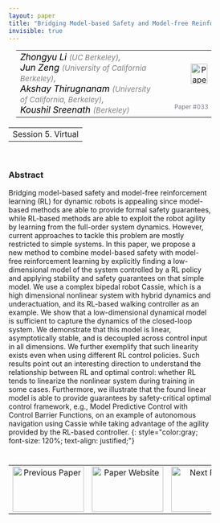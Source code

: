 ```yaml
---
layout: paper
title: "Bridging Model-based Safety and Model-free Reinforcement Learning through System Identification of Low Dimensional Linear Models"
invisible: true
---
```

<head>
<style>
* {
  box-sizing: border-box;
}

#myInput {
  background-position: 10px 10px;
  background-repeat: no-repeat;
  width: 100%;
  font-size: 100%;
  padding: 12px 20px 12px 40px;
  border: 1px solid #ddd;
  margin-bottom: 12px;
}

#myTable, #myTableA {
  border-collapse: collapse;
  width: 100%;
  border: 1px solid #ddd;
  font-size: 100%;
}

#myTable th, #myTable td, #myTableA th, #myTableA td {
  text-align: left;
  padding: 12px;
}

#myTable tr, #myTableA tr {
  border-bottom: 1px solid #ddd;
}

#myTable tr.header, #myTable tr:hover, #myTableA tr.header, #myTableA tr:hover {
  background-color: #f1f1f1;
}


#eventcounter1 a {
    font-size: 12px;
    color: #ffffff;
    display: block;
}

#eventcounter1 a:hover {
    text-decoration: none;
}

#eventcounter2 a {
    font-size: 12px;
    color: #ffffff;
    display: block;
}

#eventcounter2 a:hover {
    text-decoration: none;
}

</style>
</head>

<table width = "95%" style="padding-left: 15px; margin-left: auto; margin-right: 10px;">
<tr><td style = "vertical-align: top; padding-right: 25px;" rowspan="2">
<span style="color:black; font-size: 110%;"><i>
Zhongyu Li <span style="color:gray; font-size: 85%">(UC Berkeley)</span><span style="color:gray; font-size: 100%">,</span><br>
Jun Zeng <span style="color:gray; font-size: 85%">(University of California Berkeley)</span><span style="color:gray; font-size: 100%">,</span><br>
Akshay Thirugnanam <span style="color:gray; font-size: 85%">(University of California, Berkeley)</span><span style="color:gray; font-size: 100%">,</span><br>
Koushil Sreenath <span style="color:gray; font-size: 85%">(Berkeley)</span>
</i></span>
</td>

<td style="text-align: right;"><a href="http://www.roboticsproceedings.org/rss18/p033.pdf"><img src="{{ site.baseurl }}/images/paper_link.png" alt="Paper Website" width = "33"  height = "40"/></a><br></td>
</tr>
<tr>
<td style="color:#777789; text-align:right; font-size: 75%; margin-right:10px;">Paper&nbsp;#033</td>
</tr>
</table>

<table width="80%" style="margin-top: 20px; margin-left: auto; margin-right: auto;">
  <tr>
    <td style="text-align:center;">Session 5. Virtual</td>
  </tr>
</table>
<br>


### Abstract
Bridging model-based safety and model-free reinforcement learning (RL) for dynamic robots is appealing since model-based methods are able to provide formal safety guarantees, while RL-based methods are able to exploit the robot agility by learning from the full-order system dynamics. However, current approaches to tackle this problem are mostly restricted to simple systems. In this paper, we propose a new method to combine model-based safety with model-free reinforcement learning by explicitly finding a low-dimensional model of the system controlled by a RL policy and applying stability and safety guarantees on that simple model. We use a complex bipedal robot Cassie, which is a high dimensional nonlinear system with hybrid dynamics and underactuation, and its RL-based walking controller as an example. We show that a low-dimensional dynamical model is sufficient to capture the dynamics of the closed-loop system. We demonstrate that this model is linear, asymptotically stable, and is decoupled across control input in all dimensions. We further exemplify that such linearity exists even when using different RL control policies. Such results point out an interesting direction to understand the relationship between RL and optimal control: whether RL tends to linearize the nonlinear system during training in some cases.  Furthermore, we illustrate that the found linear model is able to provide guarantees by safety-critical optimal control framework, e.g., Model Predictive Control with Control Barrier Functions, on an example of autonomous navigation using Cassie while taking advantage of the agility provided by the RL-based controller.
{: style="color:gray; font-size: 120%; text-align: justified;"}


<table width="100%" style="margin-top:40px;">
<tr>
    <td style="width: 30%; text-align: center;"><a href="{{ site.baseurl }}/program/papers/032/">
<img src="{{ site.baseurl }}/images/previous_paper_icon.png"
       alt="Previous Paper" width = "142"  height = "90"/> 
</a> </td>
<td style="text-align: center;"><a href="{{ site.baseurl }}/program/papers">
<img src="{{ site.baseurl }}/images/overview_icon.png"
       alt="Paper Website" width = "142"  height = "90"/> 
</a> </td>
    <td style="width: 30%; text-align: center;"><a href="{{ site.baseurl }}/program/papers/034/">
    <img src="{{ site.baseurl }}/images/next_paper_icon.png"
        alt="Next Paper" width = "142"  height = "90"/>
    </a></td>
</tr>
</table>
